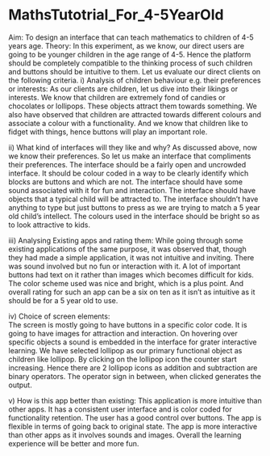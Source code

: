 # MathsTutotrial_For_4-5YearOld
Aim: To design an interface that can teach mathematics to children of 4-5 years age.
Theory:
In this experiment, as we know, our direct users are going to be younger children in the age range of 4-5. Hence the platform should be completely compatible to the thinking process of such children and buttons should be intuitive to them. Let us evaluate our direct clients on the following criteria.
i)	Analysis of children behaviour e.g. their preferences or interests:
As our clients are children, let us dive into their likings or interests. We know that children are extremely fond of candies or chocolates or lollipops. These objects attract them towards something. We also have observed that children are attracted towards different colours and associate a colour with a functionality. And we know that children like to fidget with things, hence buttons will play an important role.

ii)	What kind of interfaces will they like and why?
As discussed above, now we know their preferences. So let us make an interface that compliments their preferences. The interface should be a fairly open and uncrowded interface. It should be colour coded in a way to be clearly identify which blocks are buttons and which are not. The interface should have some sound associated with it for fun and interaction. The interface should have objects that a typical child will be attracted to. The interface shouldn’t have anything to type but just buttons to press as we are trying to match a 5 year old child’s intellect. The colours used in the interface should be bright so as to look attractive to kids.

iii)	Analysing Existing apps and rating them:
While going through some existing applications of the same purpose, it was observed that, though they had made a simple application, it was not intuitive and inviting. There was sound involved but no fun or interaction with it. A lot of important buttons had text on it rather than images which becomes difficult for kids. The color scheme used was nice and bright, which is a plus point. And overall rating for such an app can be a six on ten as it isn’t as intuitive as it should be for a 5 year old to use.  
	
iv)	Choice of screen elements:	
The screen is mostly going to have buttons in a specific color code. It is going to have images for attraction and interaction. On hovering over specific objects a sound is embedded in the interface for grater interactive learning. We have selected lollipop as our primary functional object as children like lollipop. By clicking on the lollipop icon the counter start increasing. Hence there are 2 lollipop icons as addition and subtraction are binary operators. The operator sign in between, when clicked generates the output.


v)	How is this app better than existing:
This application is more intuitive than other apps. It has a consistent user interface and is color coded for functionality retention. The user has a good control over buttons. The app is flexible in terms of going back to original state. The app is more interactive than other apps as it involves sounds and images. Overall the learning experience will be better and more fun.
